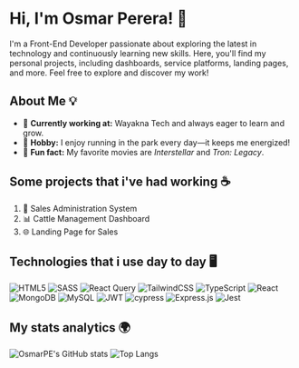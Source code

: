 # Hi, I'm Osmar Perera! 👋

I'm a Front-End Developer passionate about exploring the latest in technology and continuously learning new skills.
Here, you'll find my personal projects, including dashboards, service platforms, landing pages, and more. Feel free to explore and discover my work!

##  About Me 💡 
- 🚀 **Currently working at:** Wayakna Tech and always eager to learn and grow.  
- 🏃 **Hobby:** I enjoy running in the park every day—it keeps me energized!  
- 🎥 **Fun fact:** My favorite movies are *Interstellar* and *Tron: Legacy*.  

## Some projects that i've had working ☕
1. 🛒 Sales Administration System  
2. 📊 Cattle Management Dashboard
3. 🌐 Landing Page for Sales

## Technologies that i use day to day 🖥️ 
![HTML5](https://img.shields.io/badge/html5-%23E34F26.svg?style=for-the-badge&logo=html5&logoColor=white)
![SASS](https://img.shields.io/badge/SASS-hotpink.svg?style=for-the-badge&logo=SASS&logoColor=white)
![React Query](https://img.shields.io/badge/-React%20Query-FF4154?style=for-the-badge&logo=react%20query&logoColor=white)
![TailwindCSS](https://img.shields.io/badge/tailwindcss-%2338B2AC.svg?style=for-the-badge&logo=tailwind-css&logoColor=white)
![TypeScript](https://img.shields.io/badge/typescript-%23007ACC.svg?style=for-the-badge&logo=typescript&logoColor=white)
![React](https://img.shields.io/badge/react-%2320232a.svg?style=for-the-badge&logo=react&logoColor=%2361DAFB)
![MongoDB](https://img.shields.io/badge/MongoDB-%234ea94b.svg?style=for-the-badge&logo=mongodb&logoColor=white)
![MySQL](https://img.shields.io/badge/mysql-4479A1.svg?style=for-the-badge&logo=mysql&logoColor=white)
![JWT](https://img.shields.io/badge/JWT-black?style=for-the-badge&logo=JSON%20web%20tokens)
![cypress](https://img.shields.io/badge/-cypress-%23E5E5E5?style=for-the-badge&logo=cypress&logoColor=058a5e)
![Express.js](https://img.shields.io/badge/express.js-%23404d59.svg?style=for-the-badge&logo=express&logoColor=%2361DAFB)
![Jest](https://img.shields.io/badge/-jest-%23C21325?style=for-the-badge&logo=jest&logoColor=white)

## My stats analytics 🌍
![OsmarPE's GitHub stats](https://github-readme-stats.vercel.app/api?username=osmarPE&theme=dark&show_icons=true) ![Top Langs](https://github-readme-stats.vercel.app/api/top-langs/?username=condorcoders&layout=compact&theme=dark)
<!--
- 🔭 I’m currently working on ...
- 🌱 I’m currently learning ...
- 👯 I’m looking to collaborate on ...
- 🤔 I’m looking for help with ...
- 💬 Ask me about ...
- 📫 How to reach me: ...
- 😄 Pronouns: ...
- ⚡ Fun fact: ...
-->
